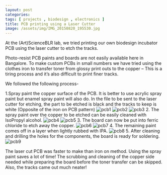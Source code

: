 ```yaml
---
layout: post
categories:
tags: [ projects , biodesign , electronics ]
title: PCB printing using a Laser Cutter
image: /assets/img/IMG_20150820_195530.jpg
---
```

At the (Art)ScienceBLR lab, we tried printing our own biodesign incubator PCB using the laser cutter to etch the tracks.

Photo-resist PCB paints and boards are not easily available here in Bangalore. To make custom PCBs in small numbers we have tried using the clothes iron to transfer toner from glossy print outs to the copper – This is a tiring process and it’s also difficult to print finer tracks.

<!--more-->

We followed the following process-

1.Spray paint the copper surface of the PCB. It is better to use acrylic spray paint but enamel spray paint will also do. In the file to be sent to the laser cutter for etching, the part to be etched is black and the tracks to keep is white (Opposite of the iron on PCB pattern)
![pcb1]({{site.baseurl}}/assets/img/IMG_20150820_171857.jpg)
![pcb2]({{site.baseurl}}/assets/img/IMG_20150820_173034.jpg)
![pcb3]({{site.baseurl}}/assets/img/IMG_20150820_173327.jpg)
2. The spray paint over the copper to be etched can be easily cleaned with IsoPropyl alcohol.
![pcb4]({{site.baseurl}}/assets/img/IMG_20150820_191554.jpg)
![pcb5]({{site.baseurl}}/assets/img/IMG_20150820_194649.jpg)
3. The board can now be put into ferric chloride to etch away the copper.
![pcb6]({{site.baseurl}}/assets/img/IMG_20150820_195530.jpg)
![pcb7]({{site.baseurl}}/assets/img/IMG_20150820_211853.jpg)
4. The remaining paint comes off in a layer when lightly rubbed with IPA.
![pcb8]({{site.baseurl}}/assets/img/IMG_20150820_212522.jpg)
5. After cleaning and drilling the holes for the components, the board is ready for soldering.
![pcb9]({{site.baseurl}}/assets/img/IMG_20150820_215036.jpg)

The laser cut PCB was faster to make than iron on method. Using the spray paint saves a lot of time! The scrubbing and cleaning of the copper side needed while preparing the board before the toner transfer can be skipped. Also, the tracks came out much neater!
